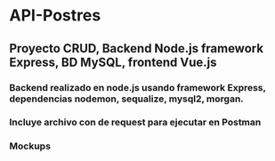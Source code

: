 # API-Postres
## Proyecto CRUD, Backend Node.js framework Express, BD MySQL, frontend Vue.js

### Backend realizado en node.js usando framework Express, dependencias nodemon, sequalize, mysql2, morgan.
### Incluye archivo con de request para ejecutar en Postman
### Mockups 
